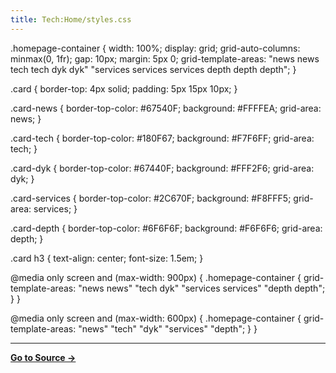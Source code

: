 ```yaml
---
title: Tech:Home/styles.css
---
```


.homepage-container {
width: 100%;
display: grid;
grid-auto-columns: minmax(0, 1fr);
gap: 10px;
margin: 5px 0;
grid-template-areas:
"news news tech tech dyk dyk"
"services services services depth depth depth";
}

.card {
border-top: 4px solid;
padding: 5px 15px 10px;
}

.card-news {
border-top-color: #67540F;
background: #FFFFEA;
grid-area: news;
}

.card-tech {
border-top-color: #180F67;
background: #F7F6FF;
grid-area: tech;
}

.card-dyk {
border-top-color: #67440F;
background: #FFF2F6;
grid-area: dyk;
}

.card-services {
border-top-color: #2C670F;
background: #F8FFF5;
grid-area: services;
}

.card-depth {
border-top-color: #6F6F6F;
background: #F6F6F6;
grid-area: depth;
}

.card h3 {
text-align: center;
font-size: 1.5em;
}

@media only screen and (max-width: 900px) {
.homepage-container {
grid-template-areas:
"news news"
"tech dyk"
"services services"
"depth depth";
}
}

@media only screen and (max-width: 600px) {
.homepage-container {
grid-template-areas:
"news"
"tech"
"dyk"
"services"
"depth";
}
}



----
**[Go to Source &rarr;](https://meta.miraheze.org/wiki/Tech:Home/styles.css)**